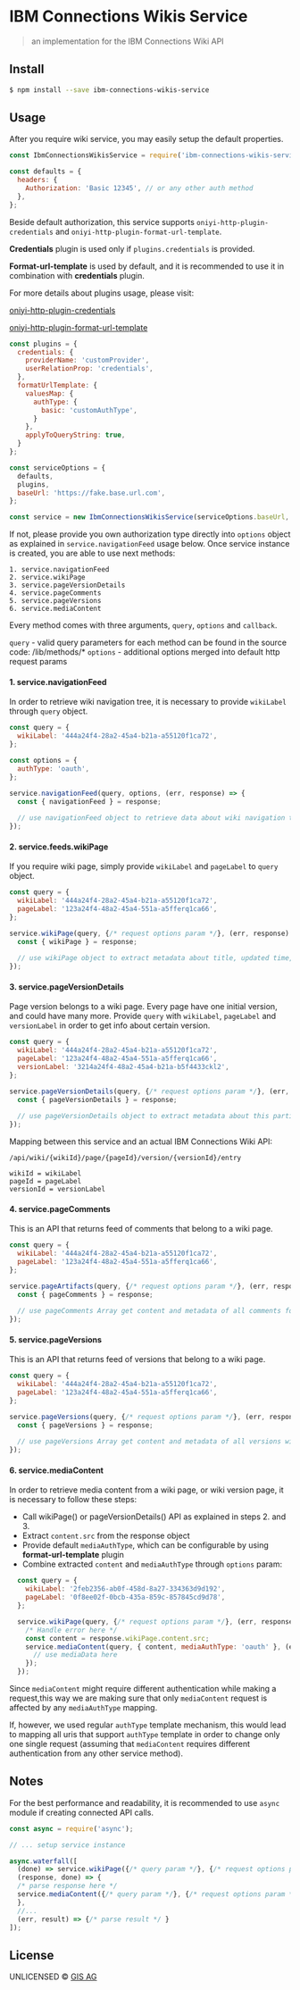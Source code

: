 #  IBM Connections Wikis Service

> an implementation for the IBM Connections Wiki API


## Install

```sh
$ npm install --save ibm-connections-wikis-service
```


## Usage

After you require wiki service, you may easily setup the default properties. 
```js
const IbmConnectionsWikisService = require('ibm-connections-wikis-service');

const defaults = {
  headers: {
    Authorization: 'Basic 12345', // or any other auth method
  },
};
```

Beside default authorization, this service supports ```oniyi-http-plugin-credentials``` and ```oniyi-http-plugin-format-url-template```.

**Credentials** plugin is used only if ```plugins.credentials``` is provided.

**Format-url-template** is used by default, and it is recommended to use it in combination with **credentials** plugin.

For more details about plugins usage, please visit:

[oniyi-http-plugin-credentials](https://www.npmjs.com/package/oniyi-http-plugin-credentials)

[oniyi-http-plugin-format-url-template](https://www.npmjs.com/package/oniyi-http-plugin-format-url-template)

```js
const plugins = {
  credentials: {
    providerName: 'customProvider',
    userRelationProp: 'credentials',
  },
  formatUrlTemplate: {
    valuesMap: {
      authType: {
        basic: 'customAuthType', 
      }
    },
    applyToQueryString: true,
  }
};

const serviceOptions = {
  defaults,
  plugins,
  baseUrl: 'https://fake.base.url.com',
};

const service = new IbmConnectionsWikisService(serviceOptions.baseUrl, serviceOptions);
```

If not, please provide you own authorization type directly into ```options``` object as explained in ```service.navigationFeed``` usage below.
Once service instance is created, you are able to use next methods:
```
1. service.navigationFeed
2. service.wikiPage
3. service.pageVersionDetails
4. service.pageComments
5. service.pageVersions
6. service.mediaContent
```

Every method comes with three arguments, ```query```, ```options``` and ```callback```.

```query```     - valid query parameters for each method can be found in the source code: /lib/methods/*
```options```   - additional options merged into default http request params

#### 1. service.navigationFeed

In order to retrieve wiki navigation tree, it is necessary to provide ```wikiLabel``` through ```query``` object.

```js
const query = {
  wikiLabel: '444a24f4-28a2-45a4-b21a-a55120f1ca72',
};

const options = {
  authType: 'oauth',
};

service.navigationFeed(query, options, (err, response) => {
  const { navigationFeed } = response;
  
  // use navigationFeed object to retrieve data about wiki navigation tree
});
```

#### 2. service.feeds.wikiPage

If you require wiki page, simply provide ```wikiLabel``` and ```pageLabel``` to ```query``` object.

```js
const query = {
  wikiLabel: '444a24f4-28a2-45a4-b21a-a55120f1ca72',
  pageLabel: '123a24f4-48a2-45a4-551a-a5fferq1ca66',
};

service.wikiPage(query, {/* request options param */}, (err, response) => {
  const { wikiPage } = response;
  
  // use wikiPage object to extract metadata about title, updated time, content, author, modifier etc.
});
```

#### 3. service.pageVersionDetails

Page version belongs to a wiki page. Every page have one initial version, and could have many more.
Provide ```query``` with ```wikiLabel```, ```pageLabel``` and ```versionLabel``` in order to get info about certain version.

```js
const query = {
  wikiLabel: '444a24f4-28a2-45a4-b21a-a55120f1ca72',
  pageLabel: '123a24f4-48a2-45a4-551a-a5fferq1ca66',
  versionLabel: '3214a24f4-48a2-45a4-b21a-b5f4433ckl2',
};

service.pageVersionDetails(query, {/* request options param */}, (err, response) => {
  const { pageVersionDetails } = response;
  
  // use pageVersionDetails object to extract metadata about this particular version
});
```
Mapping between this service and an actual IBM Connections Wiki API:

```
/api/wiki/{wikiId}/page/{pageId}/version/{versionId}/entry

wikiId = wikiLabel
pageId = pageLabel
versionId = versionLabel
```

#### 4. service.pageComments

This is an API that returns feed of comments that belong to a wiki page.

```js
const query = {
  wikiLabel: '444a24f4-28a2-45a4-b21a-a55120f1ca72',
  pageLabel: '123a24f4-48a2-45a4-551a-a5fferq1ca66',
};

service.pageArtifacts(query, {/* request options param */}, (err, response) => {
  const { pageComments } = response;
  
  // use pageComments Array get content and metadata of all comments for provided wikiLabel and pageLabel
});
```

#### 5. service.pageVersions

This is an API that returns feed of versions that belong to a wiki page.
```js
const query = {
  wikiLabel: '444a24f4-28a2-45a4-b21a-a55120f1ca72',
  pageLabel: '123a24f4-48a2-45a4-551a-a5fferq1ca66',
};

service.pageVersions(query, {/* request options param */}, (err, response) => {
  const { pageVersions } = response;
  
  // use pageVersions Array get content and metadata of all versions with provided wikiLabel and pageLabel
});
```

#### 6. service.mediaContent

In order to retrieve media content from a wiki page, or wiki version page, it is necessary to follow these steps:

   - Call wikiPage() or pageVersionDetails() API as explained in steps 2. and 3.
   - Extract ```content.src``` from the response object
   - Provide default ```mediaAuthType```, which can be configurable by using **format-url-template** plugin
   - Combine extracted ```content``` and ```mediaAuthType``` through ```options``` param:

```js
  const query = {
    wikiLabel: '2feb2356-ab0f-458d-8a27-334363d9d192',
    pageLabel: '0f8ee02f-0bcb-435a-859c-857845cd9d78',
  };

  service.wikiPage(query, {/* request options param */}, (err, response) => {
    /* Handle error here */
    const content = response.wikiPage.content.src;
    service.mediaContent(query, { content, mediaAuthType: 'oauth' }, (error, mediaData) => {
      // use mediaData here
    });
  });
```
Since ```mediaContent``` might require different authentication while making a request,this way we are making sure that 
only ```mediaContent``` request is affected by any ```mediaAuthType``` mapping.
 
If, however, we used regular ```authType``` template mechanism, this would lead to mapping all uris that support ```authType``` template
in order to change only one single request (assuming that ```mediaContent``` requires different authentication from any other service method).

## Notes

For the best performance and readability, it is recommended to use ```async``` module if creating connected API calls.

```js
const async = require('async');

// ... setup service instance

async.waterfall([
  (done) => service.wikiPage({/* query param */}, {/* request options param */}, done),
  (response, done) => {
  /* parse response here */
  service.mediaContent({/* query param */}, {/* request options param */}, done);
  },
  //...
  (err, result) => {/* parse result */ }
]);

```

## License

UNLICENSED ©  [GIS AG](https://gis-ag.com)